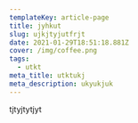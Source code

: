 ```yaml
---
templateKey: article-page
title: jyhkut
slug: ujkjtyjutfrjt
date: 2021-01-29T18:51:18.881Z
cover: /img/coffee.png
tags:
  - utkt
meta_title: utktukj
meta_description: ukyukjuk
---
```

tjtyjtytjyt